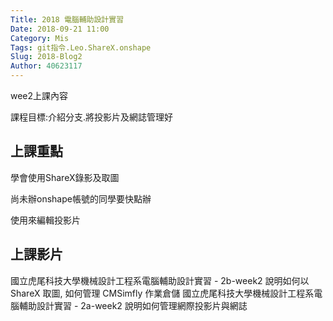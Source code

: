 ```yaml
---
Title: 2018 電腦輔助設計實習
Date: 2018-09-21 11:00
Category: Mis
Tags: git指令.Leo.ShareX.onshape
Slug: 2018-Blog2
Author: 40623117
---
```


wee2上課內容

課程目標:介紹分支.將投影片及網誌管理好
<!-- PELICAN_END_SUMMARY -->

上課重點
----

學會使用ShareX錄影及取圖

尚未辦onshape帳號的同學要快點辦

使用來編輯投影片

[onshape]:(https://www.onshape.com/)
[Leo]:(http://leoeditor.com/)

上課影片
----
國立虎尾科技大學機械設計工程系電腦輔助設計實習 - 2b-week2 說明如何以 ShareX 取圖, 如何管理 CMSimfly 作業倉儲
國立虎尾科技大學機械設計工程系電腦輔助設計實習 - 2a-week2 說明如何管理網際投影片與網誌

[國立虎尾科技大學機械設計工程系電腦輔助設計實習 - 2b-week2 說明如何以 ShareX 取圖, 如何管理 CMSimfly 作業倉儲]:(https://youtu.be/3SR7vom0YA8)
[國立虎尾科技大學機械設計工程系電腦輔助設計實習 - 2a-week2 說明如何管理網際投影片與網誌]:(https://youtu.be/PNfuu95a3ns)